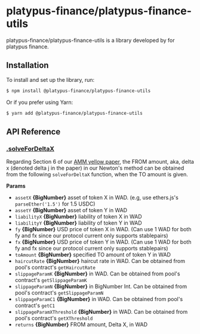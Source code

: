 # platypus-finance/platypus-finance-utils

platypus-finance/platypus-finance-utils is a library developed by for platypus finance.

## Installation

To install and set up the library, run:

```sh
$ npm install @platypus-finance/platypus-finance-utils
```

Or if you prefer using Yarn:

```sh
$ yarn add @platypus-finance/platypus-finance-utils
```

## API Reference

### [.solveForDeltaX](src/solveForDeltaX.ts#L211)

Regarding Section 6 of our [AMM yellow paper](https://cdn.platypus.finance/Platypus_AMM_Yellow_Paper.pdf), the FROM amount, aka, delta x (denoted delta j in the paper) in our Newton's method can be obtained from the following `solveForDeltaX` function, when the TO amount is given.

**Params**

- `assetX` **{BigNumber}** asset of token X in WAD. (e.g, use ethers.js's `parseEther('1.5')` for 1.5 USDC)
- `assetY` **{BigNumber}** asset of token Y in WAD
- `liabilityX` **{BigNumber}** liability of token X in WAD
- `liabilityY` **{BigNumber}** liability of token Y in WAD
- `fy` **{BigNumber}** USD price of token X in WAD. (Can use 1 WAD for both fy and fx since our protocol current only supports stablepairs)
- `fx` **{BigNumber}** USD price of token Y in WAD. (Can use 1 WAD for both fy and fx since our protocol current only supports stablepairs)
- `toAmount` **{BigNumber}** specified TO amount of token Y in WAD
- `haircutRate` **{BigNumber}** haircut rate in WAD. Can be obtained from pool's contract's `getHaircutRate`
- `slippageParamK` **{BigNumber}** in WAD. Can be obtained from pool's contract's `getSlippageParamK`
- `slippageParamN` **{BigNumber}** in BigNumber Int. Can be obtained from pool's contract's `getSlippageParamN`
- `slippageParamC1` **{BigNumber}** in WAD. Can be obtained from pool's contract's `getC1`
- `slippageParamXThreshold` **{BigNumber}** in WAD. Can be obtained from pool's contract's `getXThreshold`
- `returns` **{BigNumber}** FROM amount, Delta X, in WAD
